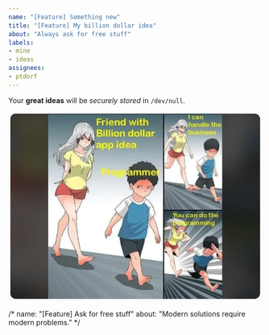 ```yaml
---
name: "[Feature] Something new"
title: "[Feature] My billion dollar idea"
about: "Always ask for free stuff"
labels:
- mine
- ideas
assignees:
- ptdorf
---
```


Your **great ideas** will be _securely stored_ in `/dev/null`.

![But why](https://raw.githubusercontent.com/jpedro/.github/main/.github/static/img/idea.png)


/*
name: "[Feature] Ask for free stuff"
about: "Modern solutions require modern problems."
*/
